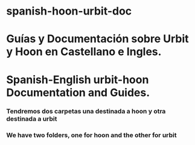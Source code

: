 # spanish-hoon-urbit-doc

# Guías y Documentación sobre Urbit y Hoon en Castellano e Ingles.

# Spanish-English urbit-hoon Documentation and Guides.


### Tendremos dos carpetas una destinada a hoon y otra destinada a urbit

### We have two folders, one for hoon and the other for urbit
